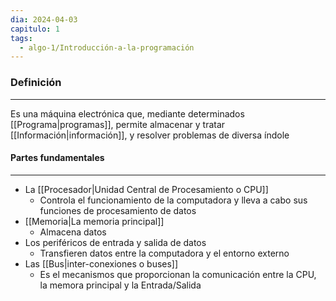 ```yaml
---
dia: 2024-04-03
capitulo: 1
tags:
  - algo-1/Introducción-a-la-programación
---
```

### Definición
---
Es una máquina electrónica que, mediante determinados [[Programa|programas]], permite almacenar y tratar [[Información|información]], y resolver problemas de diversa índole

#### Partes fundamentales
---
* La [[Procesador|Unidad Central de Procesamiento o CPU]]
	* Controla el funcionamiento de la computadora y lleva a cabo sus funciones de procesamiento de datos
* [[Memoria|La memoria principal]]
	* Almacena datos
* Los periféricos de entrada y salida de datos
	* Transfieren datos entre la computadora y el entorno externo
* Las [[Bus|inter-conexiones o buses]]
	* Es el mecanismos que proporcionan la comunicación entre la CPU, la memora principal y la Entrada/Salida
